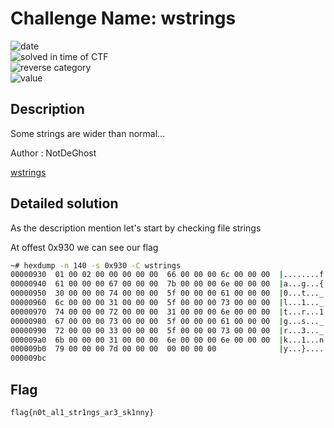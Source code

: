 # Challenge Name: wstrings


![date](https://img.shields.io/badge/date-10.07.2021-brightgreen.svg)  
![solved in time of CTF](https://img.shields.io/badge/solved-in%20time%20of%20CTF-brightgreen.svg)   
![reverse category](https://img.shields.io/badge/category-Reverse-blueviolet.svg)   
![value](https://img.shields.io/badge/value-102-blue.svg)  


## Description

Some strings are wider than normal...

Author : NotDeGhost

[wstrings](wstrings)

## Detailed solution

As the description mention let's start by checking file strings

At offest 0x930 we can see our flag
  
```bash
~# hexdump -n 140 -s 0x930 -C wstrings
00000930  01 00 02 00 00 00 00 00  66 00 00 00 6c 00 00 00  |........f...l...|
00000940  61 00 00 00 67 00 00 00  7b 00 00 00 6e 00 00 00  |a...g...{...n...|
00000950  30 00 00 00 74 00 00 00  5f 00 00 00 61 00 00 00  |0...t..._...a...|
00000960  6c 00 00 00 31 00 00 00  5f 00 00 00 73 00 00 00  |l...1..._...s...|
00000970  74 00 00 00 72 00 00 00  31 00 00 00 6e 00 00 00  |t...r...1...n...|
00000980  67 00 00 00 73 00 00 00  5f 00 00 00 61 00 00 00  |g...s..._...a...|
00000990  72 00 00 00 33 00 00 00  5f 00 00 00 73 00 00 00  |r...3..._...s...|
000009a0  6b 00 00 00 31 00 00 00  6e 00 00 00 6e 00 00 00  |k...1...n...n...|
000009b0  79 00 00 00 7d 00 00 00  00 00 00 00              |y...}.......|
000009bc
```


## Flag

```
flag{n0t_al1_str1ngs_ar3_sk1nny}
```
